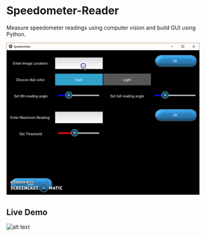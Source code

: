 # Speedometer-Reader
Measure speedometer readings using computer vision and build GUI using Python.

![alt text](https://raw.githubusercontent.com/antrix99/Speedometer-Reader/master/speedometer1.gif)
## Live Demo
![alt text](https://raw.githubusercontent.com/antrix99/Speedometer-Reader/master/live_speedometer.gif)

